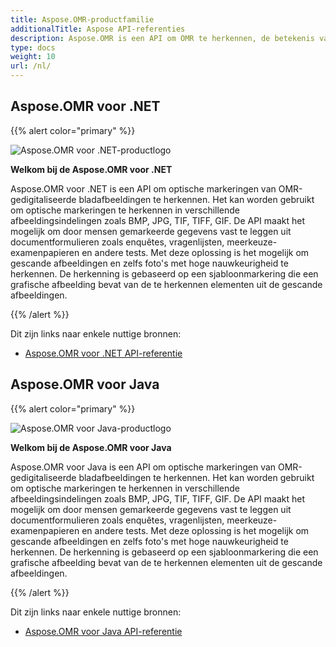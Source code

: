 ```yaml
---
title: Aspose.OMR-productfamilie
additionalTitle: Aspose API-referenties
description: Aspose.OMR is een API om OMR te herkennen, de betekenis van optische merkherkenning, optische markeringen van OMRSheet, een gedigitaliseerd blad met afbeeldingen.
type: docs
weight: 10
url: /nl/
---
```


## Aspose.OMR voor .NET

{{% alert color="primary" %}} 

![Aspose.OMR voor .NET-productlogo](../home_1.png)

**Welkom bij de Aspose.OMR voor .NET**

Aspose.OMR voor .NET is een API om optische markeringen van OMR-gedigitaliseerde bladafbeeldingen te herkennen. Het kan worden gebruikt om optische markeringen te herkennen in verschillende afbeeldingsindelingen zoals BMP, JPG, TIF, TIFF, GIF. De API maakt het mogelijk om door mensen gemarkeerde gegevens vast te leggen uit documentformulieren zoals enquêtes, vragenlijsten, meerkeuze-examenpapieren en andere tests. Met deze oplossing is het mogelijk om gescande afbeeldingen en zelfs foto's met hoge nauwkeurigheid te herkennen. De herkenning is gebaseerd op een sjabloonmarkering die een grafische afbeelding bevat van de te herkennen elementen uit de gescande afbeeldingen.

{{% /alert %}} 

Dit zijn links naar enkele nuttige bronnen:

- [Aspose.OMR voor .NET API-referentie](/omr/nl/net/)


## Aspose.OMR voor Java

{{% alert color="primary" %}} 

![Aspose.OMR voor Java-productlogo](../home_2.png)

**Welkom bij de Aspose.OMR voor Java**

Aspose.OMR voor Java is een API om optische markeringen van OMR-gedigitaliseerde bladafbeeldingen te herkennen. Het kan worden gebruikt om optische markeringen te herkennen in verschillende afbeeldingsindelingen zoals BMP, JPG, TIF, TIFF, GIF. De API maakt het mogelijk om door mensen gemarkeerde gegevens vast te leggen uit documentformulieren zoals enquêtes, vragenlijsten, meerkeuze-examenpapieren en andere tests. Met deze oplossing is het mogelijk om gescande afbeeldingen en zelfs foto's met hoge nauwkeurigheid te herkennen. De herkenning is gebaseerd op een sjabloonmarkering die een grafische afbeelding bevat van de te herkennen elementen uit de gescande afbeeldingen.

{{% /alert %}} 


Dit zijn links naar enkele nuttige bronnen:

- [Aspose.OMR voor Java API-referentie](/omr/java/)